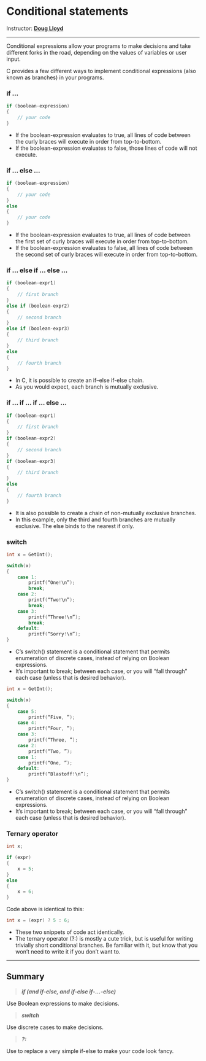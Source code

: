 # Conditional statements

Instructor: **[Doug Lloyd](https://github.com/dlloyd09)**

---

Conditional expressions allow your programs to make decisions and take different forks in the road, depending on the
values of variables or user input.

C provides a few different ways to implement conditional expressions (also known as branches) in your programs.

### if ...

```c
if (boolean-expression)
{
    // your code
}
```

- If the boolean-expression evaluates to true, all lines of code between the curly braces will execute in order
from top-to-bottom.
- If the boolean-expression evaluates to false, those lines of code will not execute.

### if ... else ...

```c
if (boolean-expression)
{
    // your code
}
else
{
    // your code
}
```

- If the boolean-expression evaluates to true, all lines of code between the first set of curly braces will execute
in order from top-to-bottom.
- If the boolean-expression evaluates to false, all lines of code between the second set of curly braces will execute
in order from top-to-bottom.

### if ... else if ... else ...

```c
if (boolean-expr1)
{
    // first branch
}
else if (boolean-expr2)
{
    // second branch
}
else if (boolean-expr3)
{
    // third branch
}
else
{
    // fourth branch
}
```

- In C, it is possible to create an if–else if-else chain.
- As you would expect, each branch is mutually exclusive.

### if ... if ... if ... else ...

```c
if (boolean-expr1)
{
    // first branch
}
if (boolean-expr2)
{
    // second branch
}
if (boolean-expr3)
{
    // third branch
}
else
{
    // fourth branch
}
```

- It is also possible to create a chain of non-mutually exclusive branches.
- In this example, only the third and fourth branches are mutually exclusive. The else binds to the nearest if only.

### switch

```c
int x = GetInt();

switch(x)
{
    case 1:
        printf(“One!\n”);
        break;
    case 2:
        printf(“Two!\n”);
        break;
    case 3:
        printf(“Three!\n”);
        break;
    default:
        printf(“Sorry!\n”);
}
```

- C’s switch() statement is a conditional statement that permits enumeration of discrete cases, instead of relying
on Boolean expressions.
- It’s important to break; between each case, or you will “fall through” each case (unless that is desired behavior).

```c
int x = GetInt();

switch(x)
{
    case 5:
        printf(“Five, ”);
    case 4:
        printf(“Four, ”);
    case 3:
        printf(“Three, ”);
    case 2:
        printf(“Two, ”);
    case 1:
        printf(“One, ”);
    default:
        printf(“Blastoff!\n”);
}
```

- C’s switch() statement is a conditional statement that permits enumeration of discrete cases, instead of relying
on Boolean expressions.
- It’s important to break; between each case, or you will “fall through” each case (unless that is desired behavior).

### Ternary operator

```c
int x;

if (expr)
{
    x = 5;
}
else
{
    x = 6;
}
```

Code above is identical to this:

```c
int x = (expr) ? 5 : 6;
```

- These two snippets of code act identically.
- The ternary operator (?:) is mostly a cute trick, but is useful for writing trivially short conditional branches.
Be familiar with it, but know that you won’t need to write it if you don’t want to.

---

## Summary

> ***if (and if-else, and if-else if-…-else)***

Use Boolean expressions to make decisions.

> ***switch***

Use discrete cases to make decisions.
 
> ***?:***

Use to replace a very simple if-else to make your
code look fancy.